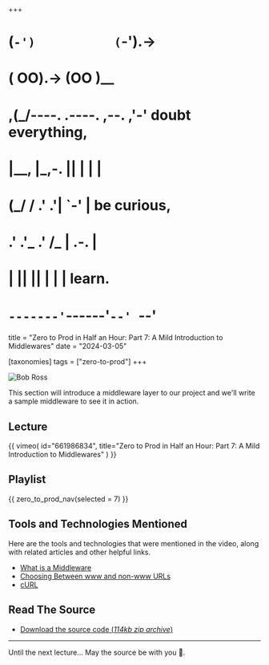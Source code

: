 +++
#   (`-')           (`-').->
#   ( OO).->        (OO )__
# ,(_/----. .----. ,--. ,'-' doubt everything,
# |__,    |\_,-.  ||  | |  |
#  (_/   /    .' .'|  `-'  | be curious,
#  .'  .'_  .'  /_ |  .-.  |
# |       ||      ||  | |  | learn.
# `-------'`------'`--' `--'

title = "Zero to Prod in Half an Hour: Part 7: A Mild Introduction to Middlewares"
date = "2024-03-05"

[taxonomies]
tags = ["zero-to-prod"]
+++  

![Bob Ross](/images/size/w1200/2024/03/bob.png)

This section will introduce a middleware layer to our project and we'll write a 
sample middleware to see it in action.

## Lecture

{{ 
  vimeo(
    id="661986834", 
    title="Zero to Prod in Half an Hour: Part 7: 
      A Mild Introduction to Middlewares"
  ) 
}}

## Playlist

{{ zero_to_prod_nav(selected = 7) }}

## Tools and Technologies Mentioned

Here are the tools and technologies that were mentioned in the video, along 
with related articles and other helpful links.

* [What is a Middleware][middleware]
* [Choosing Between www and non-www URLs][non-www]
* [cURL][curl]

[middleware]: https://developer.mozilla.org/en-US/docs/Glossary/Middleware
[non-www]: https://www.zerotohero.dev/zero-to-prod-in-30/non-www-urls/
[curl]: https://curl.se/

Read The Source
---------------

* [Download the source code (*114kb zip archive*)][souce]

[souce]: https://assets.zerotohero.dev/zero-to-prod-in-30/zero-to-prod-in-30.zip

------------

Until the next lecture... May the source be with you 🦄.
